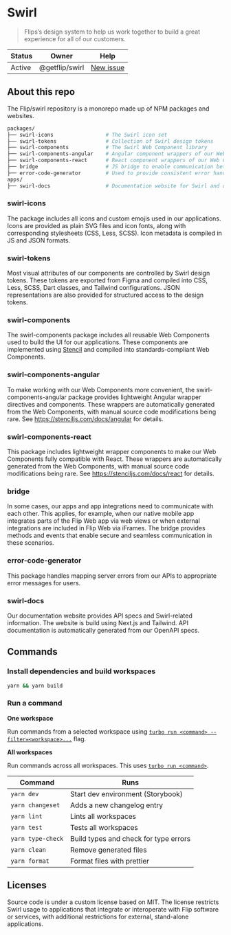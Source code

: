# Swirl

> Flips’s design system to help us work together to build a great experience for
> all of our customers.

| Status | Owner          | Help                                                                                             |
| ------ | -------------- | ------------------------------------------------------------------------------------------------ |
| Active | @getflip/swirl | [New issue](https://github.com/getflip/swirl/issues/new?assignees=&labels=bug&template=ISSUE.md) |

## About this repo

The Flip/swirl repository is a monorepo made up of NPM packages and websites.

```sh
packages/
├── swirl-icons                 # The Swirl icon set
├── swirl-tokens                # Collection of Swirl design tokens
├── swirl-components            # The Swirl Web Component library
├── swirl-components-angular    # Angular component wrappers of our Web Components
├── swirl-components-react      # React component wrappers of our Web Components
├── bridge                      # JS bridge to enable communication between our Web and native apps
├── error-code-generator        # Used to provide consistent error handling across our apps
apps/
├── swirl-docs                  # Documentation website for Swirl and our public APIs (getflip.dev)
```

### swirl-icons

The package includes all icons and custom emojis used in our applications. Icons
are provided as plain SVG files and icon fonts, along with corresponding
stylesheets (CSS, Less, SCSS). Icon metadata is compiled in JS and JSON formats.

### swirl-tokens

Most visual attributes of our components are controlled by Swirl design tokens.
These tokens are exported from Figma and compiled into CSS, Less, SCSS, Dart
classes, and Tailwind configurations. JSON representations are also provided for
structured access to the design tokens.

### swirl-components

The swirl-components package includes all reusable Web Components used to build
the UI for our applications. These components are implemented using
[Stencil](https://stenciljs.com/) and compiled into standards-compliant Web
Components.

### swirl-components-angular

To make working with our Web Components more convenient, the
swirl-components-angular package provides lightweight Angular wrapper directives
and components. These wrappers are automatically generated from the Web
Components, with manual source code modifications being rare. See
https://stenciljs.com/docs/angular for details.

### swirl-components-react

This package includes lightweight wrapper components to make our Web Components
fully compatible with React. These wrappers are automatically generated from the
Web Components, with manual source code modifications being rare. See
https://stenciljs.com/docs/react for details.

### bridge

In some cases, our apps and app integrations need to communicate with each
other. This applies, for example, when our native mobile app integrates parts of
the Flip Web app via web views or when external integrations are included in
Flip Web via iFrames. The bridge provides methods and events that enable secure
and seamless communication in these scenarios.

### error-code-generator

This package handles mapping server errors from our APIs to appropriate error
messages for users.

### swirl-docs

Our documentation website provides API specs and Swirl-related information. The
website is build using Next.js and Tailwind. API documentation is automatically
generated from our OpenAPI specs.

## Commands

### Install dependencies and build workspaces

```sh
yarn && yarn build
```

### Run a command

**One workspace**

Run commands from a selected workspace using
[`turbo run <command> --filter=<workspace>...`](https://turborepo.org/docs/core-concepts/filtering)
flag.

**All workspaces**

Run commands across all workspaces. This uses
[`turbo run <command>`](https://turborepo.org/docs/reference/command-line-reference#turbo-run-task).

| Command           | Runs                                  |
| ----------------- | ------------------------------------- |
| `yarn dev`        | Start dev environment (Storybook)     |
| `yarn changeset`  | Adds a new changelog entry            |
| `yarn lint`       | Lints all workspaces                  |
| `yarn test`       | Tests all workspaces                  |
| `yarn type-check` | Build types and check for type errors |
| `yarn clean`      | Remove generated files                |
| `yarn format`     | Format files with prettier            |

## Licenses

Source code is under a custom license based on MIT. The license restricts Swirl
usage to applications that integrate or interoperate with Flip software or
services, with additional restrictions for external, stand-alone applications.
